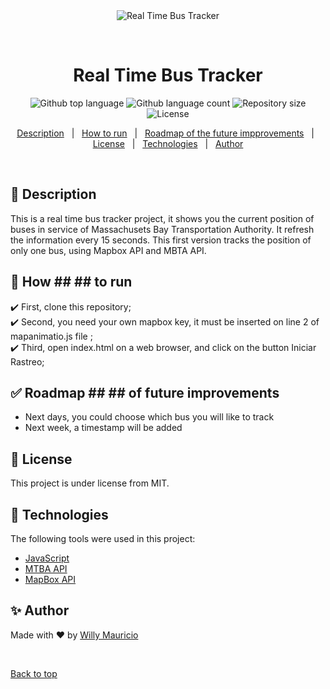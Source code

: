 <div align="center" id="top"> 
  <img src="./.github/app.gif" alt="Real Time Bus Tracker" />

  &#xa0;

  <!-- <a href="https://realtimebustracker.netlify.app">Demo</a> -->
</div>

<h1 align="center">Real Time Bus Tracker</h1>

<p align="center">
  <img alt="Github top language" src="https://img.shields.io/github/languages/top/{{wmaugar}}/real-time-bus-tracker?color=56BEB8">

  <img alt="Github language count" src="https://img.shields.io/github/languages/count/{{wmaugar}}/real-time-bus-tracker?color=56BEB8">

  <img alt="Repository size" src="https://img.shields.io/github/repo-size/{{wmaugar}}/real-time-bus-tracker?color=56BEB8">

  <img alt="License" src="https://img.shields.io/github/license/{{wmaugar}}/real-time-bus-tracker?color=56BEB8">

  <!-- <img alt="Github issues" src="https://img.shields.io/github/issues/{{wmaugar}}/real-time-bus-tracker?color=56BEB8" /> -->

  <!-- <img alt="Github forks" src="https://img.shields.io/github/forks/{{wmaugar}}/real-time-bus-tracker?color=56BEB8" /> -->

  <!-- <img alt="Github stars" src="https://img.shields.io/github/stars/{{wmaugar}}/real-time-bus-tracker?color=56BEB8" /> -->
</p>

<!-- Status -->

<!-- <h4 align="center"> 
	🚧  Real Time Bus Tracker 🚀 first version...  🚧
</h4> 

<hr> -->

<p align="center">
  <a href="#dart-Description">Description</a> &#xa0; | &#xa0; 
  <a href="#checkered_flag-How">How to run</a> &#xa0; | &#xa0;
  <a href="#white_check_mark-Roadmap">Roadmap of the future impprovements</a> &#xa0; | &#xa0;
  <a href="#memo-License">License</a> &#xa0; | &#xa0;
  <a href="#rocket-technologies">Technologies</a> &#xa0; | &#xa0;
  <a href="https://wmaugar.github.io/Landing-Page/" target="_blank">Author</a>
</p>

<br>

## :dart: Description ##

This is a real time bus tracker project, it shows you the current position of buses in service of Massachusets Bay Transportation Authority. It refresh the information every 15 seconds.
This first version tracks the position of only one bus, using Mapbox API and MBTA API.

## :checkered_flag: How ## ## to run ##

:heavy_check_mark: First, clone this repository;\
:heavy_check_mark: Second, you need your own mapbox key, it must be inserted on line 2 of mapanimatio.js file  ;\
:heavy_check_mark: Third, open index.html on a web browser, and click on the button Iniciar Rastreo;

## :white_check_mark: Roadmap ## ## of future improvements ##

- Next days, you could choose which bus you will like to track
- Next week, a timestamp will be added

## :memo: License ##

This project is under license from MIT.

## :rocket: Technologies ##

The following tools were used in this project:

- [JavaScript](https://www.javascript.com/)
- [MTBA API](https://www.mbta.com/developers/v3-api)
- [MapBox API](https://www.mapbox.com/)

## :sparkles: Author ##

Made with :heart: by <a href="https://wmaugar.github.io/Landing-Page/" target="_blank">Willy Mauricio</a>

&#xa0;

<a href="#top">Back to top</a>
